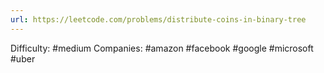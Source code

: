 ```yaml
---
url: https://leetcode.com/problems/distribute-coins-in-binary-tree
---
```


Difficulty: #medium
Companies: #amazon #facebook #google #microsoft #uber